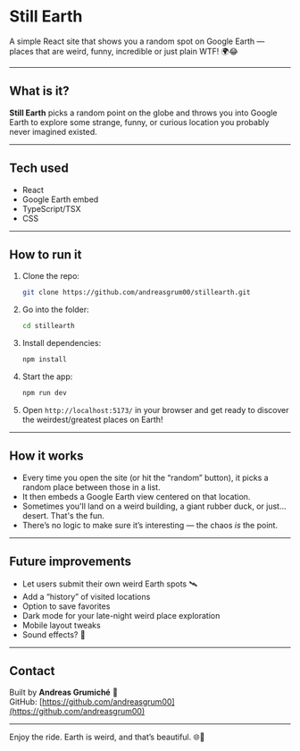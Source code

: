 # Still Earth

A simple React site that shows you a random spot on Google Earth — places that are weird, funny, incredible or just plain WTF! 🌍😂

---

## What is it?

**Still Earth** picks a random point on the globe and throws you into Google Earth to explore some strange, funny, or curious location you probably never imagined existed.

---

## Tech used

- React  
- Google Earth embed
- TypeScript/TSX
- CSS

---

## How to run it

1. Clone the repo:  
   ```bash
   git clone https://github.com/andreasgrum00/stillearth.git
   ```
2. Go into the folder:
   ```bash
   cd stillearth
   ```
3. Install dependencies:
   ```bash
   npm install
4. Start the app:
   ```bash
   npm run dev
   ```
5. Open `http://localhost:5173/` in your browser and get ready to discover the weirdest/greatest places on Earth!

---

## How it works

- Every time you open the site (or hit the “random” button), it picks a random place between those in a list.
- It then embeds a Google Earth view centered on that location.
- Sometimes you'll land on a weird building, a giant rubber duck, or just... desert. That's the fun.
- There’s no logic to make sure it’s interesting — the chaos *is* the point.

---

## Future improvements

- Let users submit their own weird Earth spots 🛰️  
- Add a “history” of visited locations  
- Option to save favorites  
- Dark mode for your late-night weird place exploration  
- Mobile layout tweaks  
- Sound effects? 🤔

---

## Contact

Built by **Andreas Grumiché** 🚀  
GitHub: [https://github.com/andreasgrum00](https://github.com/andreasgrum00)

---

Enjoy the ride. Earth is weird, and that’s beautiful. 🌐💫
